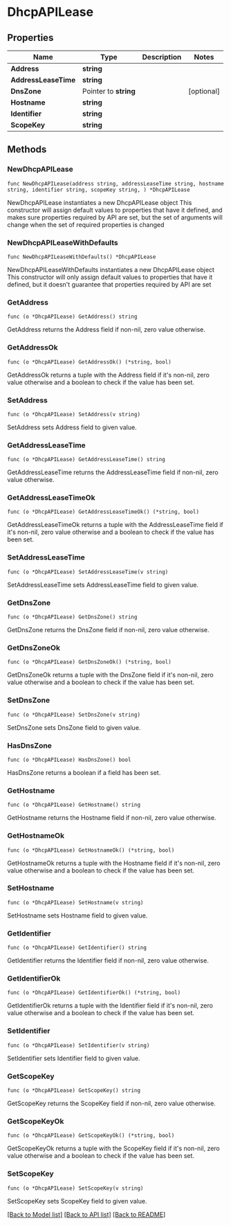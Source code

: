 # DhcpAPILease

## Properties

Name | Type | Description | Notes
------------ | ------------- | ------------- | -------------
**Address** | **string** |  | 
**AddressLeaseTime** | **string** |  | 
**DnsZone** | Pointer to **string** |  | [optional] 
**Hostname** | **string** |  | 
**Identifier** | **string** |  | 
**ScopeKey** | **string** |  | 

## Methods

### NewDhcpAPILease

`func NewDhcpAPILease(address string, addressLeaseTime string, hostname string, identifier string, scopeKey string, ) *DhcpAPILease`

NewDhcpAPILease instantiates a new DhcpAPILease object
This constructor will assign default values to properties that have it defined,
and makes sure properties required by API are set, but the set of arguments
will change when the set of required properties is changed

### NewDhcpAPILeaseWithDefaults

`func NewDhcpAPILeaseWithDefaults() *DhcpAPILease`

NewDhcpAPILeaseWithDefaults instantiates a new DhcpAPILease object
This constructor will only assign default values to properties that have it defined,
but it doesn't guarantee that properties required by API are set

### GetAddress

`func (o *DhcpAPILease) GetAddress() string`

GetAddress returns the Address field if non-nil, zero value otherwise.

### GetAddressOk

`func (o *DhcpAPILease) GetAddressOk() (*string, bool)`

GetAddressOk returns a tuple with the Address field if it's non-nil, zero value otherwise
and a boolean to check if the value has been set.

### SetAddress

`func (o *DhcpAPILease) SetAddress(v string)`

SetAddress sets Address field to given value.


### GetAddressLeaseTime

`func (o *DhcpAPILease) GetAddressLeaseTime() string`

GetAddressLeaseTime returns the AddressLeaseTime field if non-nil, zero value otherwise.

### GetAddressLeaseTimeOk

`func (o *DhcpAPILease) GetAddressLeaseTimeOk() (*string, bool)`

GetAddressLeaseTimeOk returns a tuple with the AddressLeaseTime field if it's non-nil, zero value otherwise
and a boolean to check if the value has been set.

### SetAddressLeaseTime

`func (o *DhcpAPILease) SetAddressLeaseTime(v string)`

SetAddressLeaseTime sets AddressLeaseTime field to given value.


### GetDnsZone

`func (o *DhcpAPILease) GetDnsZone() string`

GetDnsZone returns the DnsZone field if non-nil, zero value otherwise.

### GetDnsZoneOk

`func (o *DhcpAPILease) GetDnsZoneOk() (*string, bool)`

GetDnsZoneOk returns a tuple with the DnsZone field if it's non-nil, zero value otherwise
and a boolean to check if the value has been set.

### SetDnsZone

`func (o *DhcpAPILease) SetDnsZone(v string)`

SetDnsZone sets DnsZone field to given value.

### HasDnsZone

`func (o *DhcpAPILease) HasDnsZone() bool`

HasDnsZone returns a boolean if a field has been set.

### GetHostname

`func (o *DhcpAPILease) GetHostname() string`

GetHostname returns the Hostname field if non-nil, zero value otherwise.

### GetHostnameOk

`func (o *DhcpAPILease) GetHostnameOk() (*string, bool)`

GetHostnameOk returns a tuple with the Hostname field if it's non-nil, zero value otherwise
and a boolean to check if the value has been set.

### SetHostname

`func (o *DhcpAPILease) SetHostname(v string)`

SetHostname sets Hostname field to given value.


### GetIdentifier

`func (o *DhcpAPILease) GetIdentifier() string`

GetIdentifier returns the Identifier field if non-nil, zero value otherwise.

### GetIdentifierOk

`func (o *DhcpAPILease) GetIdentifierOk() (*string, bool)`

GetIdentifierOk returns a tuple with the Identifier field if it's non-nil, zero value otherwise
and a boolean to check if the value has been set.

### SetIdentifier

`func (o *DhcpAPILease) SetIdentifier(v string)`

SetIdentifier sets Identifier field to given value.


### GetScopeKey

`func (o *DhcpAPILease) GetScopeKey() string`

GetScopeKey returns the ScopeKey field if non-nil, zero value otherwise.

### GetScopeKeyOk

`func (o *DhcpAPILease) GetScopeKeyOk() (*string, bool)`

GetScopeKeyOk returns a tuple with the ScopeKey field if it's non-nil, zero value otherwise
and a boolean to check if the value has been set.

### SetScopeKey

`func (o *DhcpAPILease) SetScopeKey(v string)`

SetScopeKey sets ScopeKey field to given value.



[[Back to Model list]](../README.md#documentation-for-models) [[Back to API list]](../README.md#documentation-for-api-endpoints) [[Back to README]](../README.md)


